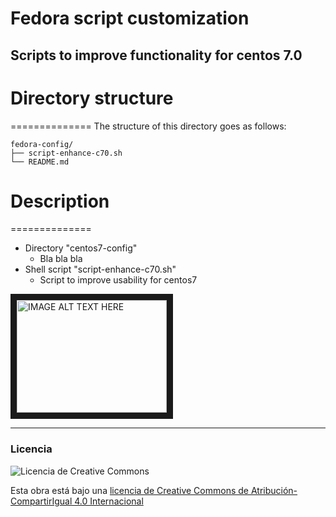# Fedora script customization
Scripts to improve functionality for centos 7.0
 ---
# Directory structure
==============
The structure of this directory goes as follows:
```
fedora-config/
├── script-enhance-c70.sh
└── README.md 
```

# Description
==============
- Directory "centos7-config"
  * Bla bla bla
- Shell script "script-enhance-c70.sh"
  * Script to improve usability for centos7

<a href="http://www.youtube.com/watch?feature=player_embedded&v=YOUTUBE_VIDEO_ID_HERE" target="_blank">
  <img src="http://img.youtube.com/vi/YOUTUBE_VIDEO_ID_HERE/0.jpg" alt="IMAGE ALT TEXT HERE" width="240" height="180" border="10" />
</a>

 ---
 ### Licencia
 ![Licencia de Creative Commons](https://i.creativecommons.org/l/by-sa/4.0/88x31.png)

 Esta obra está bajo una
 [licencia de Creative Commons de Atribución-CompartirIgual 4.0 Internacional](http://creativecommons.org/licenses/by-sa/4.0/)
